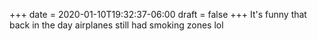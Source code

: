 +++
date = 2020-01-10T19:32:37-06:00
draft = false
+++
It's funny that back in the day airplanes still had smoking zones lol